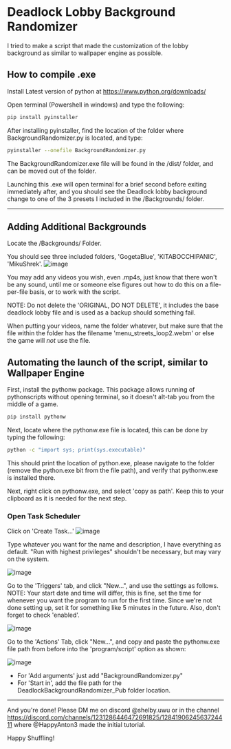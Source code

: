 # Deadlock Lobby Background Randomizer

I tried to make a script that made the customization of the lobby background as similar to wallpaper engine as possible.

## How to compile .exe

Install Latest version of python at https://www.python.org/downloads/

Open terminal (Powershell in windows) and type the following:
```bash
pip install pyinstaller
```

After installing pyinstaller, find the location of the folder where BackgroundRandomizer.py is located, and type:
```bash
pyinstaller --onefile BackgroundRandomizer.py
```

The BackgroundRandomizer.exe file will be found in the /dist/ folder, and can be moved out of the folder.

Launching this .exe will open terminal for a brief second before exiting immediately after, and you should see the Deadlock lobby background change to one of the 3 presets I included in the /Backgrounds/ folder.

---

## Adding Additional Backgrounds

Locate the /Backgrounds/ Folder.

You should see three included folders, 'GogetaBlue', 'KITABOCCHIPANIC', 'MikuShrek'.
![image](https://github.com/user-attachments/assets/906869f9-430c-49f6-a08a-2ce1a85ecce7)


You may add any videos you wish, even .mp4s, just know that there won't be any sound, until me or someone else figures out how to do this on a file-per-file basis, or to work with the script.

NOTE: Do not delete the 'ORIGINAL, DO NOT DELETE', it includes the base deadlock lobby file and is used as a backup should something fail.

When putting your videos, name the folder whatever, but make sure that the file within the folder has the filename 'menu_streets_loop2.webm' or else the game will *not* use the file.

## Automating the launch of the script, similar to Wallpaper Engine

First, install the pythonw package. This package allows running of pythonscripts without opening terminal, so it doesn't alt-tab you from the middle of a game.

```bash
pip install pythonw
```

Next, locate where the pythonw.exe file is located, this can be done by typing the following:

```bash
python -c "import sys; print(sys.executable)"
```
This should print the location of python.exe, please navigate to the folder (remove the python.exe bit from the file path), and verify that pythonw.exe is installed there.

Next, right click on pythonw.exe, and select 'copy as path'. Keep this to your clipboard as it is needed for the next step.

### Open Task Scheduler

Click on 'Create Task...'
![image](https://github.com/user-attachments/assets/92d30e57-5c9b-4bed-a215-44a731330d7a)

Type whatever you want for the name and description, I have everything as default. "Run with highest privileges" shouldn't be necessary, but may vary on the system.

![image](https://github.com/user-attachments/assets/f1355c48-6cfa-4f6e-af5c-a3263ecb62d3)

Go to the 'Triggers' tab, and click "New...", and use the settings as follows.
NOTE: Your start date and time will differ, this is fine, set the time for whenever you want the program to run for the first time. Since we're not done setting up, set it for something like 5 minutes in the future.
Also, don't forget to check 'enabled'.

![image](https://github.com/user-attachments/assets/dd28472e-c629-41e5-8361-5e92462e8c41)

Go to the 'Actions' Tab, click "New...", and copy and paste the pythonw.exe file path from before into the 'program/script' option as shown:

![image](https://github.com/user-attachments/assets/7a727fee-462e-44fb-a1da-c6feb9b530a8)

- For 'Add arguments' just add "BackgroundRandomizer.py" 
- For 'Start in', add the file path for the DeadlockBackgroundRandomizer_Pub folder location.

--- 

And you're done! Please DM me on discord @shelby.uwu or in the channel https://discord.com/channels/1231286446472691825/1284190624563724411 where @HappyAnton3 made the initial tutorial. 

Happy Shuffling!



